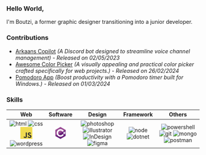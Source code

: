 ### Hello World,
I'm Boutzi, a former graphic designer transitioning into a junior developer. <!-- I'm the founder of Arkaans since 2014, a solution for gamers. -->

### Contributions
- [Arkaans Copilot](https://github.com/Boutzi/arkaans_copilot) *(A Discord bot designed to streamline voice channel management)* - *Released on 02/05/2023*
- [Awesome Color Picker](https://github.com/Boutzi/awsome-picker) *(A visually appealing and practical color picker crafted specifically for web projects.)* - *Released on 26/02/2024*
- [Pomodoro App](https://github.com/Boutzi/pomodoro/) *(Boost productivity with a Pomodoro timer built for Windows.)* - *Released on 01/03/2024*

### Skills  
| **Web**   | **Software**   | **Design**           | **Framework**           | **Others** |
| :---------------: | :---------------: | :---------------: | :---------------: | :-----:|
| <img src="https://upload.wikimedia.org/wikipedia/commons/3/38/HTML5_Badge.svg" alt="html" title="HTML5" width="32" height="32"/> <img src="https://upload.wikimedia.org/wikipedia/commons/6/62/CSS3_logo.svg" alt="css" title="CSS3" width="32" height="32"/> <img src="https://raw.githubusercontent.com/devicons/devicon/master/icons/javascript/javascript-original.svg" alt="javascript" title="JavaScript" width="32" height="32"/> <img src="https://www.vectorlogo.zone/logos/wordpress/wordpress-tile.svg" alt="wordpress" title="Wordpress" width="32" height="32"/> | <img src="https://raw.githubusercontent.com/devicons/devicon/master/icons/csharp/csharp-original.svg" alt="csharp" title="C# .Net" width="32" height="32"/> | <img src="https://upload.wikimedia.org/wikipedia/commons/a/af/Adobe_Photoshop_CC_icon.svg" alt="photoshop" title="Adobe Photoshop"  width="32" height="32"/> <img src="https://upload.wikimedia.org/wikipedia/commons/f/fb/Adobe_Illustrator_CC_icon.svg" alt="illustrator" title="Adobe Illustrator" width="32" height="32"/> <img src="https://upload.wikimedia.org/wikipedia/commons/4/48/Adobe_InDesign_CC_icon.svg" alt="InDesign" title="Adobe InDesign" width="32" height="32"/>  <img src="https://upload.wikimedia.org/wikipedia/commons/3/33/Figma-logo.svg" alt="figma" title="Figma" width="32" height="32"/> | <img src="https://cdn.worldvectorlogo.com/logos/nodejs-icon.svg" alt="node" title="Node.js" width="32" height="32"/> <img src="https://upload.wikimedia.org/wikipedia/commons/e/ee/.NET_Core_Logo.svg" alt="dotnet" title=".Net" width="32" height="32"/> | <img src="https://www.svgrepo.com/show/373992/powershell.svg" alt="powershell" title="PowerShell" width="32" height="32"/> <img src="https://upload.wikimedia.org/wikipedia/commons/3/3f/Git_icon.svg" alt="git" title="Git" width="32" height="32"/> <img src="https://upload.wikimedia.org/wikipedia/commons/d/dc/Mongodb-icon.svg" alt="mongo" title="MongoDB" width="32" height="32"/> <img src="https://www.vectorlogo.zone/logos/getpostman/getpostman-icon.svg" alt="postman" title="Postman" width="32" height="32"/>  

